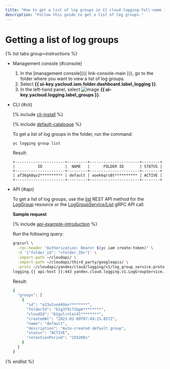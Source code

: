 ```yaml
---
title: "How to get a list of log groups in {{ cloud-logging-full-name }}"
description: "Follow this guide to get a list of log groups."
---
```


# Getting a list of log groups

{% list tabs group=instructions %}

- Management console {#console}

   1. In the [management console]({{ link-console-main }}), go to the folder where you want to view a list of log groups.
   1. Select **{{ ui-key.yacloud.iam.folder.dashboard.label_logging }}**.
   1. In the left-hand panel, select ![image](../../_assets/console-icons/tray.svg) **{{ ui-key.yacloud.logging.label_groups }}**.

- CLI {#cli}

   {% include [cli-install](../../_includes/cli-install.md) %}

   {% include [default-catalogue](../../_includes/default-catalogue.md) %}

   To get a list of log groups in the folder, run the command:

   ```
   yc logging group list
   ```

   Result:

   ```
   +----------------------+---------+----------------------+--------+
   |          ID          |  NAME   |      FOLDER ID       | STATUS |
   +----------------------+---------+----------------------+--------+
   | af36gk8qv2********** | default | aoek6qrs8t********** | ACTIVE |
   +----------------------+---------+----------------------+--------+
   ```

- API {#api}

   To get a list of log groups, use the [list](../api-ref/LogGroup/list.md) REST API method for the [LogGroup](../api-ref/LogGroup/index.md) resource or the [LogGroupService/List](../api-ref/grpc/log_group_service.md#List) gRPC API call.

   **Sample request**

   {% include [api-example-introduction](../../_includes/logging/api-example-introduction.md) %}

   Run the following query:

   ```bash
   grpcurl \
     -rpc-header "Authorization: Bearer $(yc iam create-token)" \
     -d '{"folder_id": "<folder_ID>"}' \
     -import-path ~/cloudapi/ \
     -import-path ~/cloudapi/third_party/googleapis/ \
     -proto ~/cloudapi/yandex/cloud/logging/v1/log_group_service.proto \
   logging.{{ api-host }}:443 yandex.cloud.logging.v1.LogGroupService.List
   ```

   Result:

   ```bash
   {
     "groups": [
       {
         "id": "e23u2vn449av********",
         "folderId": "b1g3f9i71bpm********",
         "cloudId": "b1gvlrnlei4l********",
         "createdAt": "2023-02-09T07:49:15.857Z",
         "name": "default",
         "description": "Auto-created default group",
         "status": "ACTIVE",
         "retentionPeriod": "259200s"
       }
     ]
   }
   ```

{% endlist %}